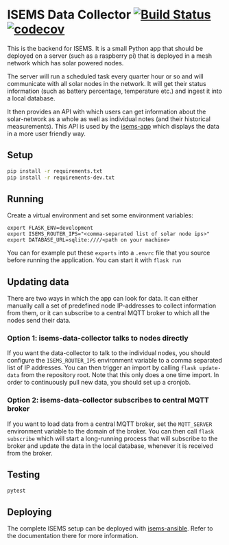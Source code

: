 # ISEMS Data Collector [![Build Status](https://travis-ci.com/ISEMS/isems-data-collector.svg?branch=master)](https://travis-ci.com/ISEMS/isems-data-collector) [![codecov](https://codecov.io/gh/ISEMS/isems-data-collector/branch/master/graph/badge.svg)](https://codecov.io/gh/ISEMS/isems-data-collector)

This is the backend for ISEMS. It is a small Python app that should be deployed on a 
server (such as a raspberry pi) that is deployed in a mesh network which has solar powered nodes. 

The server will run a scheduled task every quarter hour or so and will communicate with all
solar nodes in the network. It will get their status information (such as battery percentage,
temperature etc.) and ingest it into a local database. 

It then provides an API with which users can get information about the solar-network as a whole
as well as individual notes (and their historical measurements). This API is used by the
[isems-app](https://github.com/isems/isems-app) which displays the data in a more user friendly way.


## Setup
```bash
pip install -r requirements.txt
pip install -r requirements-dev.txt
```

## Running
Create a virtual environment and set some environment variables:
```
export FLASK_ENV=development
export ISEMS_ROUTER_IPS="<comma-separated list of solar node ips>"
export DATABASE_URL=sqlite:////<path on your machine>
```
You can for example put these `exports` into a `.envrc` file that you source before
running the application. You can start it with `flask run`


## Updating data
There are two ways in which the app can look for data. It can either manually
call a set of predefined node IP-addresses to collect information from them, or it 
can subscribe to a central MQTT broker to which all the nodes send their data.

### Option 1: isems-data-collector talks to nodes directly
If you want the data-collector to talk to the individual nodes, you should configure
the `ISEMS_ROUTER_IPS` environment variable to a comma separated list of IP addresses.
You can then trigger an import by calling `flask update-data` from the repository root.
Note that this only does a one time import. In order to continuously pull new data,
you should set up a cronjob.

### Option 2: isems-data-collector subscribes to central MQTT broker
If you want to load data from a central MQTT broker, set the `MQTT_SERVER` environment
variable to the domain of the broker. You can then call `flask subscribe` which will
start a long-running process that will subscribe to the broker and update the data in
the local database, whenever it is received from the broker.


## Testing
```bash
pytest
```

## Deploying
The complete ISEMS setup can be deployed with [isems-ansible](https://github.com/isems/isems-ansible).
Refer to the documentation there for more information.